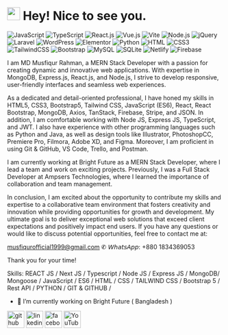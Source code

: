 <h1><img src="https://emojis.slackmojis.com/emojis/images/1531849430/4246/blob-sunglasses.gif?1531849430" width="30"/> Hey! Nice to see you.</h1>

![JavaScript](https://img.shields.io/badge/JavaScript-F7DF1E?style=flat-square&logo=javascript&logoColor=black)
![TypeScript](https://img.shields.io/badge/TypeScript-007ACC?style=flat-square&logo=typescript&logoColor=white)
![React.js](https://img.shields.io/badge/React.js-0081CB?style=flat-square&logo=react&logoColor=61DAFB)
![Vue.js](https://img.shields.io/badge/Vue.js-35495E?style=flat-square&logo=vue.js&logoColor=4FC08D)
![Vite](https://img.shields.io/badge/Vite-593D88?style=flat-square&logo=vite&logoColor=white)
![Node.js](https://img.shields.io/badge/Node.js-43853D?style=flat-square&logo=node.js&logoColor=white)
![jQuery](https://img.shields.io/badge/jQuery-0769AD?style=flat-square&logo=jquery&logoColor=white)
![Laravel](https://img.shields.io/badge/Laravel-FF2D20?style=flat-square&logo=laravel&logoColor=white)
![WordPress](https://img.shields.io/badge/Wordpress-21759B?style=flat-square&logo=wordpress&logoColor=white)
![Elementor](https://img.shields.io/badge/Elementor-9146FF?style=flat-square&logo=elementor&logoColor=white)
![Python](https://img.shields.io/badge/Python-3776AB?style=flat-square&logo=python&logoColor=white)
![HTML](https://img.shields.io/badge/HTML5-E34F26?style=flat-square&logo=html5&logoColor=white)
![CSS3](https://img.shields.io/badge/CSS3-1572B6?style=flat-square&logo=css3&logoColor=white)
![TailwindCSS](https://img.shields.io/badge/Tailwind_CSS-38B2AC?style=flat-square&logo=tailwind-css&logoColor=white)
![Bootstrap](https://img.shields.io/badge/Bootstrap-563D7C?style=flat-square&logo=bootstrap&logoColor=white)
![MySQL](https://img.shields.io/badge/MySQL-005C84?style=flat-square&logo=mysql&logoColor=white)
![SQLite](https://img.shields.io/badge/SQLite-07405E?style=flat-square&logo=sqlite&logoColor=white)
![Netlify](https://img.shields.io/badge/Netlify-00C7B7?style=flat-square&logo=netlify&logoColor=white)
![Firebase](https://img.shields.io/badge/Firebase-00C7B7?style=flat-square&logo=firebase&logoColor=white)


I am MD Musfiqur Rahman, a MERN Stack Developer with a passion for creating dynamic and innovative web applications. With expertise in MongoDB, Express.js, React.js, and Node.js, I strive to develop responsive, user-friendly interfaces and seamless web experiences.

As a dedicated and detail-oriented professional, I have honed my skills in HTML5, CSS3, Bootstrap5, Tailwind CSS, JavaScript (ES6), React, React Bootstrap, MongoDB, Axios, TanStack, Firebase, Stripe, and JSON. In addition, I am comfortable working with Node JS, Express JS, TypeScript, and JWT. I also have experience with other programming languages such as Python and Java, as well as design tools like Illustrator, PhotoshopCC, Premiere Pro, Filmora, Adobe XD, and Figma. Moreover, I am proficient in using Git & GitHub, VS Code, Trello, and Postman.

I am currently working at Bright Future as a MERN Stack Developer, where I lead a team and work on exciting projects. Previously, I was a Full Stack Developer at Ampsers Technologies, where I learned the importance of collaboration and team management.

In conclusion, I am excited about the opportunity to contribute my skills and expertise to a collaborative team environment that fosters creativity and innovation while providing opportunities for growth and development. My ultimate goal is to deliver exceptional web solutions that exceed client expectations and positively impact end users. If you have any questions or would like to discuss potential opportunities, feel free to contact me at:

musfiqurofficial1999@gmail.com
✆ 𝘞𝘩𝘢𝘵𝘴𝘈𝘱𝘱: +880 1834369053

Thank you for your time!

Skills: REACT JS / Next JS / Typescript / Node JS / Express JS / MongoDB/ Mongoose / JavaScript / ES6 / HTML / CSS / TAILWIND CSS / Bootstrap 5 / Rest API / PYTHON / GIT & GITHUB / 

- 🔭 I’m currently working on Bright Future ( Bangladesh )

[<img src='https://cdn.icon-icons.com/icons2/1907/PNG/512/iconfinder-github-4555889_121361.png' alt='github' height='40'>](https://github.com/musfiqurofficial)  [<img src='https://cdn-icons-png.flaticon.com/512/174/174857.png' alt='linkedin' height='40'>](https://www.linkedin.com/in/musfiqurofficial/)  [<img src='https://cdn.icon-icons.com/icons2/2108/PNG/512/facebook_icon_130940.png' alt='facebook' height='40'>](https://www.facebook.com/musfiqurofficialF)  [<img src='https://upload.wikimedia.org/wikipedia/commons/thumb/0/09/YouTube_full-color_icon_%282017%29.svg/2560px-YouTube_full-color_icon_%282017%29.svg.png' alt='YouTube' height='40'>](https://www.youtube.com/channel/UC1gJ3FMsT2D3emyi2_TfBtA)  

